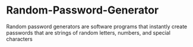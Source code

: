 # Random-Password-Generator
Random password generators are software programs that instantly create passwords that are strings of random letters, numbers, and special characters
